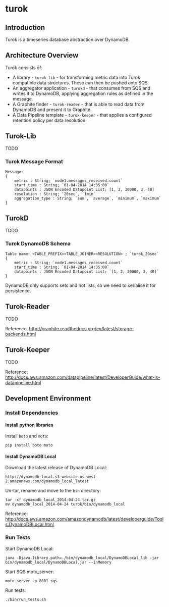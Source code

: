 # turok

## Introduction

Turok is a timeseries database abstraction over DynamoDB.

## Architecture Overview

Turok consists of:
- A library - `turok-lib` - for transforming metric data into Turok compatible data structures. These can then be pushed onto SQS.
- An aggregator application - `turokd` - that consumes from SQS and writes it to DynamoDB, applying aggregation rules as defined in the message.
- A Graphite finder - `turok-reader` - that is able to read data from DynamoDB and present it to Graphite.
- A Data Pipeline template - `turok-keeper` - that applies a configured retention policy per data resolution.

## Turok-Lib

TODO

### Turok Message Format

```
Message:
{
	metric : String; `node1.messages_received.count`
	start_time : String; `01-04-2014 14:35:00`
	datapoints : JSON Encoded Datapoint List; [1, 2, 30000, 3, 40]
	resolution : String; `20sec`, `1min`
	aggregation_type : String; `sum`, `average`, `minimum`, `maximum`
}
```

## TurokD

TODO

### Turok DynamoDB Schema

```
Table name: <TABLE_PREFIX><TABLE_JOINER><RESOLUTION> ; `turok_20sec`
{
	metric : String; `node1.messages_received.count`
	start_time : String; `01-04-2014 14:35:00`
	datapoints : JSON Encoded Datapoint List; `[1, 2, 30000, 3, 40]`
}
```

DynamoDB only supports sets and not lists, so we need to serialise it for persistence.

## Turok-Reader

TODO

Reference: http://graphite.readthedocs.org/en/latest/storage-backends.html

## Turok-Keeper

TODO

Reference: http://docs.aws.amazon.com/datapipeline/latest/DeveloperGuide/what-is-datapipeline.html

## Development Environment

### Install Dependencies

#### Install python libraries

Install `boto` and `moto`:

	pip install boto moto

#### Install DynamoDB Local

Download the latest release of DynamoDB Local:

	http://dynamodb-local.s3-website-us-west-2.amazonaws.com/dynamodb_local_latest

Un-tar, rename and move to the `bin` directory:

	tar -xf dynamodb_local_2014-04-24.tar.gz
	mv dynamodb_local_2014-04-24 turok/bin/dynamodb_local

Reference: http://docs.aws.amazon.com/amazondynamodb/latest/developerguide/Tools.DynamoDBLocal.html

### Run Tests

Start DynamoDB Local:

	java -Djava.library.path=./bin/dynamodb_local/DynamoDBLocal_lib -jar bin/dynamodb_local/DynamoDBLocal.jar --inMemory

Start SQS moto_server:

	moto_server -p 8001 sqs

Run tests:

	./bin/run_tests.sh
